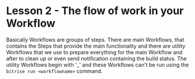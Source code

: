 # Lesson 2 - The flow of work in your Workflow

Basically Workflows are groups of steps. There are main Workflows, that contains the Steps that provide the main functionality and there are utility Workflows that we use to prepare everything for the main Workflow and after to clean up or even send notification containing the build status. The utility Workflows begin with '_' and these Workflows can't be run using the `bitrise run <workflowname>` command.
